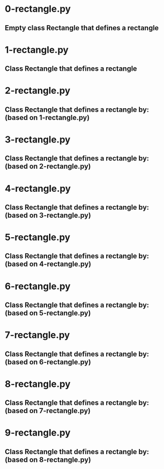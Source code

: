 # 0-rectangle.py
## Empty class Rectangle that defines a rectangle

# 1-rectangle.py
## Class Rectangle that defines a rectangle

# 2-rectangle.py
## Class Rectangle that defines a rectangle by: (based on 1-rectangle.py)

# 3-rectangle.py
## Class Rectangle that defines a rectangle by: (based on 2-rectangle.py)

# 4-rectangle.py
## Class Rectangle that defines a rectangle by: (based on 3-rectangle.py)

# 5-rectangle.py
## Class Rectangle that defines a rectangle by: (based on 4-rectangle.py)

# 6-rectangle.py
## Class Rectangle that defines a rectangle by: (based on 5-rectangle.py)

# 7-rectangle.py
## Class Rectangle that defines a rectangle by: (based on 6-rectangle.py)

# 8-rectangle.py
## Class Rectangle that defines a rectangle by: (based on 7-rectangle.py)

# 9-rectangle.py
## Class Rectangle that defines a rectangle by: (based on 8-rectangle.py)

